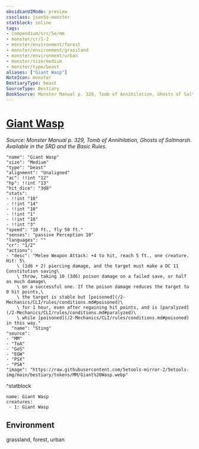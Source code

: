 ```yaml
---
obsidianUIMode: preview
cssclass: json5e-monster
statblock: inline
tags:
- compendium/src/5e/mm
- monster/cr/1-2
- monster/environment/forest
- monster/environment/grassland
- monster/environment/urban
- monster/size/medium
- monster/type/beast
aliases: ["Giant Wasp"]
NoteIcon: monster
BestiaryType: beast
SourceType: Bestiary
BookSource: Monster Manual p. 329, Tomb of Annihilation, Ghosts of Saltmarsh. Available in the SRD and the Basic Rules.
---
```

# [Giant Wasp](2-Mechanics/CLI/bestiary/beast/giant-wasp.md)
*Source: Monster Manual p. 329, Tomb of Annihilation, Ghosts of Saltmarsh. Available in the SRD and the Basic Rules.*  

```statblock
"name": "Giant Wasp"
"size": "Medium"
"type": "beast"
"alignment": "Unaligned"
"ac": !!int "12"
"hp": !!int "13"
"hit_dice": "3d8"
"stats":
- !!int "10"
- !!int "14"
- !!int "10"
- !!int "1"
- !!int "10"
- !!int "3"
"speed": "10 ft., fly 50 ft."
"senses": "passive Perception 10"
"languages": ""
"cr": "1/2"
"actions":
- "desc": "Melee Weapon Attack: +4 to hit, reach 5 ft., one creature. Hit: 5\
    \ (1d6 + 2) piercing damage, and the target must make a DC 11 Constitution saving\
    \ throw, taking 10 (3d6) poison damage on a failed save, or half as much damage\
    \ on a successful one. If the poison damage reduces the target to 0 hit points,\
    \ the target is stable but [poisoned](/2-Mechanics/CLI/rules/conditions.md#poisoned)\
    \ for 1 hour, even after regaining hit points, and is [paralyzed](/2-Mechanics/CLI/rules/conditions.md#paralyzed)\
    \ while [poisoned](/2-Mechanics/CLI/rules/conditions.md#poisoned) in this way."
  "name": "Sting"
"source":
- "MM"
- "ToA"
- "GoS"
- "EGW"
- "PSX"
- "PSA"
"image": "https://raw.githubusercontent.com/5etools-mirror-2/5etools-img/main/bestiary/tokens/MM/Giant%20Wasp.webp"
```
^statblock

```encounter-table
name: Giant Wasp
creatures:
 - 1: Giant Wasp
```

## Environment

grassland, forest, urban